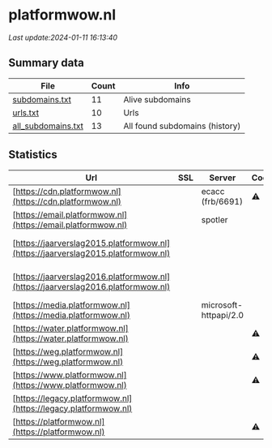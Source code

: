 # platformwow.nl
*Last update:2024-01-11 16:13:40*
## Summary data
| File       | Count | Info |
|------------|-------|------|
|[subdomains.txt](/data/platformwow/subdomains.txt)|11|Alive subdomains|
|[urls.txt](/data/platformwow/urls.txt)|10|Urls|
|[all_subdomains.txt](/data/platformwow/all_subdomains.txt)|13|All found subdomains (history)|
## Statistics
| Url | SSL | Server | Cookie | HSTS | CSP | XFO | XXP | RP | Tech |
|------------|-------|------|------|------|------|------|------|------|------|
|[https://cdn.platformwow.nl](https://cdn.platformwow.nl)| |ecacc (frb/6691)|:warning: |:white_check_mark: | |:white_check_mark: |:white_check_mark: |:white_check_mark: |Alpine.js Azure Azur...|
|[https://email.platformwow.nl](https://email.platformwow.nl)| |spotler| |:white_check_mark: | | | |:white_check_mark: |HSTS|
|[https://jaarverslag2015.platformwow.nl](https://jaarverslag2015.platformwow.nl)| | | | | | | |:white_check_mark: |Apache HTTP Server H...|
|[https://jaarverslag2016.platformwow.nl](https://jaarverslag2016.platformwow.nl)| | | | | | | |:white_check_mark: |Apache HTTP Server H...|
|[https://media.platformwow.nl](https://media.platformwow.nl)| |microsoft-httpapi/2.0| | | | | |:white_check_mark: |Microsoft HTTPAPI:2....|
|[https://water.platformwow.nl](https://water.platformwow.nl)| | |:warning: |:white_check_mark: | |:white_check_mark: |:white_check_mark: |:white_check_mark: |Azure HSTS IIS:10.0...|
|[https://weg.platformwow.nl](https://weg.platformwow.nl)| | |:warning: |:white_check_mark: | |:white_check_mark: |:white_check_mark: |:white_check_mark: |Azure HSTS IIS:10.0...|
|[https://www.platformwow.nl](https://www.platformwow.nl)| | |:warning: |:white_check_mark: | |:white_check_mark: |:white_check_mark: |:white_check_mark: |Azure HSTS IIS:10.0...|
|[https://legacy.platformwow.nl](https://legacy.platformwow.nl)| | | | | | | |:white_check_mark: |Microsoft HTTPAPI:2....|
|[https://platformwow.nl](https://platformwow.nl)| | |:warning: |:white_check_mark: | |:white_check_mark: |:white_check_mark: |:white_check_mark: |Alpine.js Azure HSTS|